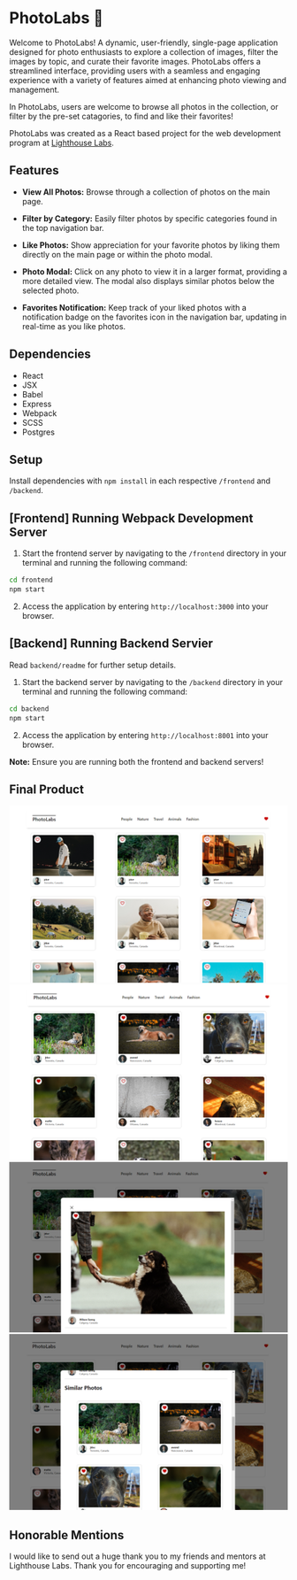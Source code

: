 # PhotoLabs  :camera_flash:
Welcome to PhotoLabs! A dynamic, user-friendly, single-page application designed for photo enthusiasts to explore a collection of images, filter the images by topic, and curate their favorite images. PhotoLabs offers a streamlined interface, providing users with a seamless and engaging experience with a variety of features aimed at enhancing photo viewing and management.

In PhotoLabs, users are welcome to browse all photos in the collection, or filter by the pre-set catagories, to find and like their favorites!

PhotoLabs was created as a React based project for the web development program at [Lighthouse Labs](https://github.com/lighthouse-labs).

## Features
- **View All Photos:** Browse through a collection of photos on the main page.

- **Filter by Category:** Easily filter photos by specific categories found in the top navigation bar.

- **Like Photos:** Show appreciation for your favorite photos by liking them directly on the main page or within the photo modal.

- **Photo Modal:** Click on any photo to view it in a larger format, providing a more detailed view. The modal also displays similar photos below the selected photo.

- **Favorites Notification:** Keep track of your liked photos with a notification badge on the favorites icon in the navigation bar, updating in real-time as you like photos.

## Dependencies
- React
- JSX
- Babel
- Express
- Webpack
- SCSS
- Postgres

## Setup

Install dependencies with `npm install` in each respective `/frontend` and `/backend`.

## [Frontend] Running Webpack Development Server

1. Start the frontend server by navigating to the `/frontend` directory in your terminal and running the following command:

```sh
cd frontend
npm start
```
2. Access the application by entering `http://localhost:3000` into your browser.

## [Backend] Running Backend Servier

Read `backend/readme` for further setup details.

1. Start the backend server by navigating to the `/backend` directory in your terminal and running the following command:

```sh
cd backend
npm start
```
2. Access the application by entering `http://localhost:8001` into your browser.

**Note:** Ensure you are running both the frontend and backend servers!

## Final Product
![Main page](https://github.com/kimodell/PhotoLabs/blob/main/docs/main-page.png)
![Filter by topic "animals"](https://github.com/kimodell/PhotoLabs/blob/main/docs/filter-by-topic.png)
![DisLay modal](https://github.com/kimodell/PhotoLabs/blob/main/docs/modal-main.png)
![Similar photos in modal](https://github.com/kimodell/PhotoLabs/blob/main/docs/modal-similar-photos.png)

## Honorable Mentions
I would like to send out a huge thank you to my friends and mentors at Lighthouse Labs. Thank you for encouraging and supporting me!